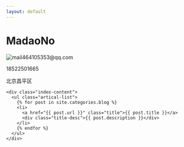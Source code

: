 ```yaml
---
layout: default
---
```


<body>
  <div class="index-wrapper">
    <div class="aside">
      <div class="info-card">
        <h1>MadaoNo</h1>
        <p><img src="email.ico" alt="mail">464105353@qq.com</p>
        <p><img src="tel.ico" alt="">18522501665</p>
        <p><img src="addr.ico" alt="">北京昌平区</p>
      </div>
      <div id="particles-js"></div>
    </div>


    <div class="index-content">
      <ul class="artical-list">
        {% for post in site.categories.blog %}
        <li>
          <a href="{{ post.url }}" class="title">{{ post.title }}</a>
          <div class="title-desc">{{ post.description }}</div>
        </li>
        {% endfor %}
      </ul>
    </div>
  </div>
</body>
